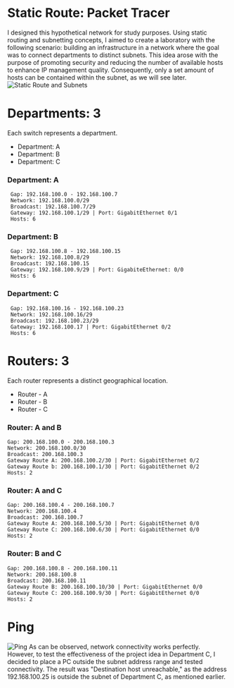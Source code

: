 # Static Route: Packet Tracer
I designed this hypothetical network for study purposes. Using static routing and subnetting concepts, I aimed to create a laboratory with the following scenario: building an infrastructure in a network where the goal was to connect departments to distinct subnets. This idea arose with the purpose of promoting security and reducing the number of available hosts to enhance IP management quality. Consequently, only a set amount of hosts can be contained within the subnet, as we will see later.
![Static Route and Subnets](https://github.com/Raffsway/Packet-Tracer-RIP/assets/145021073/e1062e8e-dc57-44e3-9d07-0d297e168722)
# Departments: 3
Each switch represents a department.
- Department: A
- Department: B
- Department: C
### Department: A		   
     Gap: 192.168.100.0 - 192.168.100.7          
     Network: 192.168.100.0/29
     Broadcast: 192.168.100.7/29
     Gateway: 192.168.100.1/29 | Port: GigabitEthernet 0/1
     Hosts: 6
     
### Department: B
     Gap: 192.168.100.8 - 192.168.100.15
     Network: 192.168.100.8/29
     Broadcast: 192.168.100.15
     Gateway: 192.168.100.9/29 | Port: GigabiteEthernet: 0/0
     Hosts: 6
     
### Department: C
     Gap: 192.168.100.16 - 192.168.100.23
     Network: 192.168.100.16/29
     Broadcast: 192.168.100.23/29
     Gateway: 192.168.100.17 | Port: GigabitEthernet 0/2
     Hosts: 6
     
# Routers: 3
Each router represents a distinct geographical location.
- Router - A
- Router - B
- Router - C
### Router: A and B
    Gap: 200.168.100.0 - 200.168.100.3
    Network: 200.168.100.0/30
    Broadcast: 200.168.100.3
    Gateway Route A: 200.168.100.2/30 | Port: GigabitEthernet 0/2
    Gateway Route b: 200.168.100.1/30 | Port: GigabitEthernet 0/2
    Hosts: 2

### Router: A and C
    Gap: 200.168.100.4 - 200.168.100.7
    Network: 200.168.100.4
    Broadcast: 200.168.100.7
    Gateway Route A: 200.168.100.5/30 | Port: GigabitEthernet 0/0
    Gateway Route C: 200.168.100.6/30 | Port: GigabitEthernet 0/0
    Hosts: 2
    
###  Router: B and C
    Gap: 200.168.100.8 - 200.168.100.11
    Network: 200.168.100.8
    Broadcast: 200.168.100.11
    Gateway Route B: 200.168.100.10/30 | Port: GigabitEthernet 0/0
    Gateway Route C: 200.168.100.9/30 | Port: GigabitEthernet 0/0
    Hosts: 2

# Ping
![Ping](https://github.com/Raffsway/Packet-Tracer-RIP/assets/145021073/780cf92f-6e5c-49df-9e02-6da55d8cb2f0)
As can be observed, network connectivity works perfectly. However, to test the effectiveness of the project idea in Department C, I decided to place a PC outside the subnet address range and tested connectivity. The result was "Destination host unreachable," as the address 192.168.100.25 is outside the subnet of Department C, as mentioned earlier.

    

    
